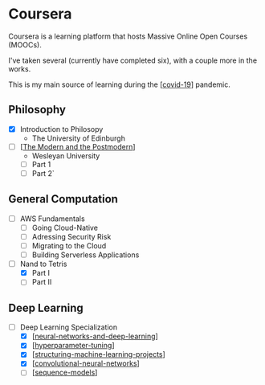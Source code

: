 
# Coursera

Coursera is a learning platform that hosts Massive Online Open Courses (MOOCs).

I've taken several (currently have completed six), with a couple more in the works.

This is my main source of learning during the [[covid-19]] pandemic.

## Philosophy
  
- [x] Introduction to Philosopy
  - The University of Edinburgh
- [ ] [[The Modern and the Postmodern]]
  - Wesleyan University
  - [ ] Part 1
  - [ ] Part 2`

## General Computation

- [ ] AWS Fundamentals
  - [ ] Going Cloud-Native
  - [ ] Adressing Security Risk
  - [ ] Migrating to the Cloud
  - [ ] Building Serverless Applications
- [ ] Nand to Tetris
  - [x] Part I
  - [ ] Part II

## Deep Learning

- [ ] Deep Learning Specialization
  - [x] [[neural-networks-and-deep-learning]]
  - [x] [[hyperparameter-tuning]]
  - [x] [[structuring-machine-learning-projects]]
  - [x] [[convolutional-neural-networks]]
  - [ ] [[sequence-models]]

[//begin]: # "Autogenerated link references for markdown compatibility"
[covid-19]: covid-19 "COVID 1923`"
[The Modern and the Postmodern]: the-modern-and-the-postmodern "The Modern and the Postmodern"
[neural-networks-and-deep-learning]: neural-networks-and-deep-learning "Neural Networks and Deep Learning"
[hyperparameter-tuning]: hyperparameter-tuning "Hyperparameter Tuning"
[structuring-machine-learning-projects]: structuring-machine-learning-projects "Structuring Machine Learning Projects"
[convolutional-neural-networks]: convolutional-neural-networks "Convolutional Neural Networks"
[sequence-models]: sequence-models "Sequence Models"
[//end]: # "Autogenerated link references"
